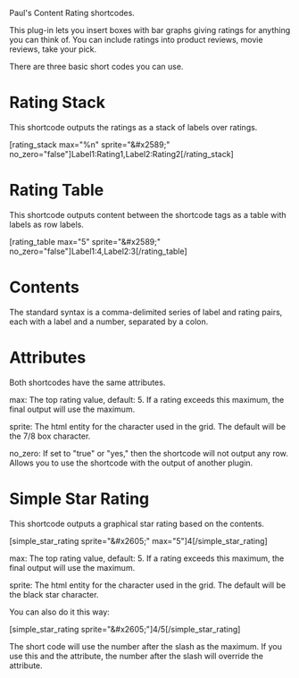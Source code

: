 Paul's Content Rating shortcodes.

This plug-in lets you insert boxes with bar graphs giving ratings for anything you can think
of. You can include ratings into product reviews, movie reviews, take your pick.

There are three basic short codes you can use.

Rating Stack
============

This shortcode outputs the ratings as a stack of labels over ratings.

[rating_stack max="%n" sprite="&amp;#x2589;" no_zero="false"]Label1:Rating1,Label2:Rating2[/rating_stack]

Rating Table
============
This shortcode outputs content between the shortcode tags as a table with labels as row labels.

[rating_table max="5" sprite="&amp;#x2589;" no_zero="false"]Label1:4,Label2:3[/rating_table]


Contents
========

The standard syntax is a comma-delimited series of label and rating pairs, each with a label and a 
number, separated by a colon.


Attributes
==========

Both shortcodes have the same attributes.

max:		The top rating value, default: 5. If a rating exceeds this maximum, the final output will 
			use the maximum.

sprite:		The html entity for the character used in the grid. The default will be the 7/8 box 
			character.

no_zero:	If set to "true" or "yes," then the shortcode will not output any row. Allows you to use
			the shortcode with the output of another plugin.



Simple Star Rating
==================

This shortcode outputs a graphical star rating based on the contents.

[simple_star_rating sprite="&amp;#x2605;" max="5"]4[/simple_star_rating]

max:		The top rating value, default: 5. If a rating exceeds this maximum, the final output will 
			use the maximum.

sprite:		The html entity for the character used in the grid. The default will be the black star
			character.

You can also do it this way:

[simple_star_rating sprite="&amp;#x2605;"]4/5[/simple_star_rating]

The short code will use the number after the slash as the maximum.  If you use this and the attribute, the 
number after the slash will override the attribute.